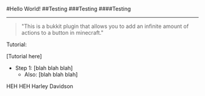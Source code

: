 #Hello World!
##Testing
###Testing
####Testing

---

> "This is a bukkit plugin that allows you to add an infinite amount of actions to a button in minecraft."

Tutorial:

[Tutorial here]

* Step 1: [blah blah blah]
	* Also: [blah blah blah]

HEH HEH Harley Davidson
